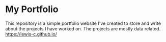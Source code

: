 # My Portfolio

This repository is a simple portfolio website I've created to store and write about the projects I have worked on. The projects are mostly data related.
https://lewis-c.github.io/
